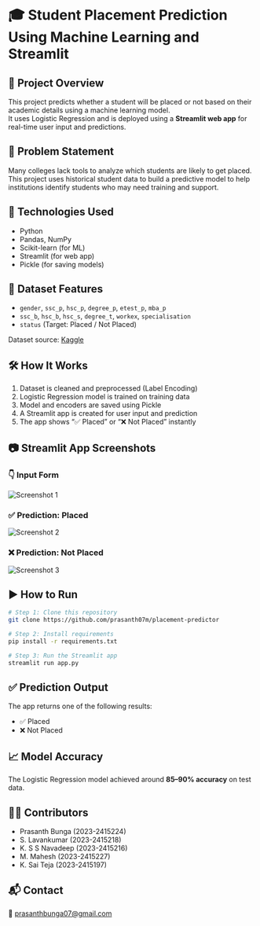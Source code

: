 
# 🎓 Student Placement Prediction Using Machine Learning and Streamlit

## 📌 Project Overview
This project predicts whether a student will be placed or not based on their academic details using a machine learning model.  
It uses Logistic Regression and is deployed using a **Streamlit web app** for real-time user input and predictions.

## 🧠 Problem Statement
Many colleges lack tools to analyze which students are likely to get placed. This project uses historical student data to build a predictive model to help institutions identify students who may need training and support.

## 🚀 Technologies Used
- Python  
- Pandas, NumPy  
- Scikit-learn (for ML)  
- Streamlit (for web app)  
- Pickle (for saving models)  

## 📂 Dataset Features
- `gender`, `ssc_p`, `hsc_p`, `degree_p`, `etest_p`, `mba_p`  
- `ssc_b`, `hsc_b`, `hsc_s`, `degree_t`, `workex`, `specialisation`  
- `status` (Target: Placed / Not Placed)

Dataset source: [Kaggle](https://www.kaggle.com/datasets/benroshan/factors-affecting-campus-placement)

## 🛠️ How It Works
1. Dataset is cleaned and preprocessed (Label Encoding)
2. Logistic Regression model is trained on training data
3. Model and encoders are saved using Pickle
4. A Streamlit app is created for user input and prediction
5. The app shows “✅ Placed” or “❌ Not Placed” instantly

## 📷 Streamlit App Screenshots

### 👇 Input Form
![Screenshot 1](./Screenshot%202025-07-31%20221435.png)

### ✅ Prediction: Placed
![Screenshot 2](./Screenshot%202025-07-31%20221528.png)

### ❌ Prediction: Not Placed
![Screenshot 3](./Screenshot%202025-07-31%20221621.png)

## ▶️ How to Run
```bash
# Step 1: Clone this repository
git clone https://github.com/prasanth07m/placement-predictor

# Step 2: Install requirements
pip install -r requirements.txt

# Step 3: Run the Streamlit app
streamlit run app.py
```

## ✅ Prediction Output
The app returns one of the following results:
- ✅ Placed  
- ❌ Not Placed  

## 📈 Model Accuracy
The Logistic Regression model achieved around **85–90% accuracy** on test data.

## 👨‍💻 Contributors
- Prasanth Bunga (2023-2415224)  
- S. Lavankumar (2023-2415218)  
- K. S S Navadeep (2023-2415216)  
- M. Mahesh (2023-2415227)  
- K. Sai Teja (2023-2415197)

## 📬 Contact
📧 prasanthbunga07@gmail.com
